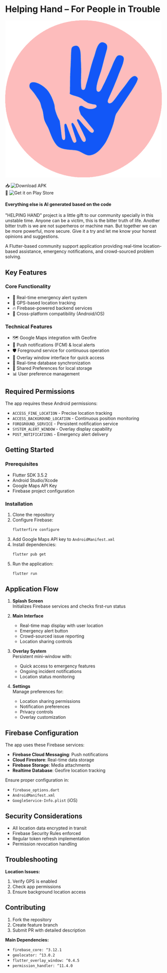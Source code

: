 # Helping Hand – For People in Trouble

![App Logo](media/image/hh-logo.png)

📥 ![**Download APK**](download_apk/)  
🛒 ![**Get it on Play Store**](https://groups.google.com/g/helpinghandbeta)


#### Everything else is AI generated based on the code
    
  "HELPING HAND" project is a little gift to our community specially in this unstable time. Anyone can be a victim, this is the bitter truth of life. Another bitter truth is we are not superheros or machine man. But together we can be more powerful, more secure. Give it a try and let me know your honest opinions and suggestions. 


A Flutter-based community support application providing real-time location-based assistance, emergency notifications, and crowd-sourced problem solving.

## Key Features

### Core Functionality
- 🚨 Real-time emergency alert system
- 📍 GPS-based location tracking
- 🔥 Firebase-powered backend services
- 📱 Cross-platform compatibility (Android/iOS)

### Technical Features
- 🗺️ Google Maps integration with Geofire
- 🔔 Push notifications (FCM) & local alerts
- 🛡️ Foreground service for continuous operation
- 📲 Overlay window interface for quick access
- 🔄 Real-time database synchronization
- 🔐 Shared Preferences for local storage
- 📊 User preference management

## Required Permissions
The app requires these Android permissions:
- `ACCESS_FINE_LOCATION` - Precise location tracking
- `ACCESS_BACKGROUND_LOCATION` - Continuous position monitoring
- `FOREGROUND_SERVICE` - Persistent notification service
- `SYSTEM_ALERT_WINDOW` - Overlay display capability
- `POST_NOTIFICATIONS` - Emergency alert delivery

## Getting Started

### Prerequisites
- Flutter SDK 3.5.2
- Android Studio/Xcode
- Google Maps API Key
- Firebase project configuration

### Installation
1. Clone the repository
2. Configure Firebase:
   ```bash
   flutterfire configure
   ```
3. Add Google Maps API key to `AndroidManifest.xml`
4. Install dependencies:
   ```bash
   flutter pub get
   ```
5. Run the application:
   ```bash
   flutter run
   ```

## Application Flow

1. **Splash Screen**  
   Initializes Firebase services and checks first-run status

2. **Main Interface**  
   - Real-time map display with user location
   - Emergency alert button
   - Crowd-sourced issue reporting
   - Location sharing controls

3. **Overlay System**  
   Persistent mini-window with:
   - Quick access to emergency features
   - Ongoing incident notifications
   - Location status monitoring

4. **Settings**  
   Manage preferences for:
   - Location sharing permissions
   - Notification preferences
   - Privacy controls
   - Overlay customization

## Firebase Configuration
The app uses these Firebase services:
- **Firebase Cloud Messaging**: Push notifications
- **Cloud Firestore**: Real-time data storage
- **Firebase Storage**: Media attachments
- **Realtime Database**: Geofire location tracking

Ensure proper configuration in:
- `firebase_options.dart`
- `AndroidManifest.xml`
- `GoogleService-Info.plist` (iOS)

## Security Considerations
- All location data encrypted in transit
- Firebase Security Rules enforced
- Regular token refresh implementation
- Permission revocation handling

## Troubleshooting
**Location Issues:**
1. Verify GPS is enabled
2. Check app permissions
3. Ensure background location access


## Contributing
1. Fork the repository
2. Create feature branch
3. Submit PR with detailed description

**Main Dependencies:**
- `firebase_core: ^3.12.1`
- `geolocator: ^13.0.2`
- `flutter_overlay_window: ^0.4.5`
- `permission_handler: ^11.4.0`
